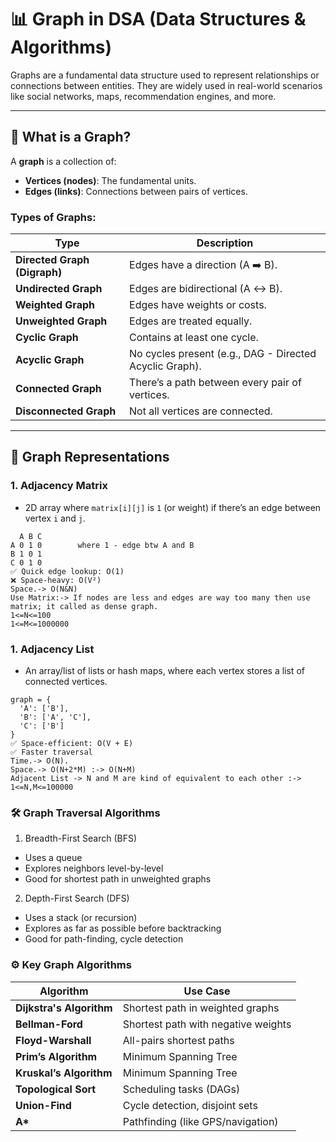 # 📊 Graph in DSA (Data Structures & Algorithms)

Graphs are a fundamental data structure used to represent relationships or connections between entities. They are widely used in real-world scenarios like social networks, maps, recommendation engines, and more.

---

## 🔹 What is a Graph?

A **graph** is a collection of:
- **Vertices (nodes)**: The fundamental units.
- **Edges (links)**: Connections between pairs of vertices.

### Types of Graphs:
| Type | Description |
|------|-------------|
| **Directed Graph (Digraph)** | Edges have a direction (A ➡️ B). |
| **Undirected Graph** | Edges are bidirectional (A ↔️ B). |
| **Weighted Graph** | Edges have weights or costs. |
| **Unweighted Graph** | Edges are treated equally. |
| **Cyclic Graph** | Contains at least one cycle. |
| **Acyclic Graph** | No cycles present (e.g., DAG - Directed Acyclic Graph). |
| **Connected Graph** | There’s a path between every pair of vertices. |
| **Disconnected Graph** | Not all vertices are connected. |

---

## 🧠 Graph Representations

### 1. **Adjacency Matrix**
- 2D array where `matrix[i][j]` is `1` (or weight) if there’s an edge between vertex `i` and `j`.

```text
  A B C
A 0 1 0        where 1 - edge btw A and B 
B 1 0 1
C 0 1 0
✅ Quick edge lookup: O(1)
❌ Space-heavy: O(V²)
Space.-> O(N&N)
Use Matrix:-> If nodes are less and edges are way too many then use matrix; it called as dense graph. 
1<=N<=100
1<=M<=1000000
```
### 1. **Adjacency List**
- An array/list of lists or hash maps, where each vertex stores a list of connected vertices.
```
graph = {
  'A': ['B'],
  'B': ['A', 'C'],
  'C': ['B']
}
✅ Space-efficient: O(V + E)
✅ Faster traversal
Time.-> O(N).
Space.-> O(N+2*M) :-> O(N+M)
Adjacent List -> N and M are kind of equivalent to each other :->
1<=N,M<=100000

```

### 🛠️ Graph Traversal Algorithms
1. Breadth-First Search (BFS)
- Uses a queue
- Explores neighbors level-by-level
- Good for shortest path in unweighted graphs

2. Depth-First Search (DFS)
- Uses a stack (or recursion)
- Explores as far as possible before backtracking
- Good for path-finding, cycle detection

### ⚙️ Key Graph Algorithms
| Algorithm                | Use Case                            |
| ------------------------ | ----------------------------------- |
| **Dijkstra's Algorithm** | Shortest path in weighted graphs    |
| **Bellman-Ford**         | Shortest path with negative weights |
| **Floyd-Warshall**       | All-pairs shortest paths            |
| **Prim’s Algorithm**     | Minimum Spanning Tree               |
| **Kruskal’s Algorithm**  | Minimum Spanning Tree               |
| **Topological Sort**     | Scheduling tasks (DAGs)             |
| **Union-Find**           | Cycle detection, disjoint sets      |
| **A\***                  | Pathfinding (like GPS/navigation)   |
